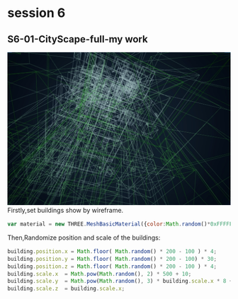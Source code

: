 # session 6
## S6-01-CityScape-full-my work
![6](https://github.com/whatchamacallit233/CreativeCoding--Xiaowei-JI/blob/master/Digital%20Nature-Final%20Assignment/texture/6.jpg)  
Firstly,set buildings show by wireframe.
```javascript
var material = new THREE.MeshBasicMaterial({color:Math.random()*0xFFFFFF,wireframe:true});
```
Then,Randomize position and scale of the buildings:
```javascript
building.position.x = Math.floor( Math.random() * 200 - 100 ) * 4;
building.position.y = Math.floor( Math.random() * 200 - 100) * 30;
building.position.z = Math.floor( Math.random() * 200 - 100 ) * 4;
building.scale.x  = Math.pow(Math.random(), 2) * 500 + 10;
building.scale.y  = Math.pow(Math.random(), 3) * building.scale.x * 8 + 8;
building.scale.z  = building.scale.x;
```

